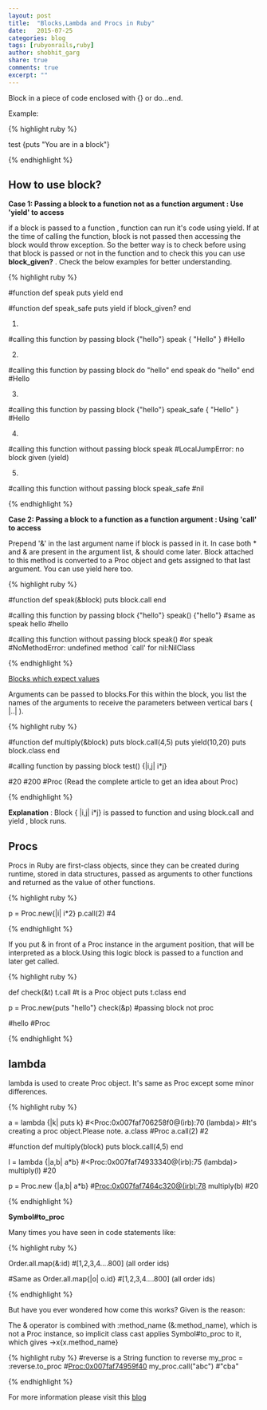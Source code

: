 ```yaml
---
layout: post
title:  "Blocks,Lambda and Procs in Ruby"
date:   2015-07-25
categories: blog
tags: [rubyonrails,ruby]
author: shobhit_garg
share: true
comments: true
excerpt: ""
---
```




Block in a piece of code enclosed with {} or do...end.

Example:

{% highlight ruby %}

test {puts "You are in a block"}

{% endhighlight %}



## How to use block?

__Case 1: Passing a block to a function not as a function argument : Use 'yield' to access__

if a block is passed to a function , function can run it's code using yield. If at the time of calling the function, block is not passed then accessing the block would throw exception. So the better way is to check before using that block is passed or not in the function and to check this you can use __block_given?__ . Check the below examples for better understanding.


{% highlight ruby %}

#function
def speak
  puts yield
end

#function
def speak_safe
	puts yield if block_given?
end

1.
#calling this function by passing block {"hello"}
speak { "Hello" }
#Hello

2.
#calling this function by passing block do "hello" end
speak do "hello" end 
#Hello

3.
#calling this function by passing block {"hello"}
speak_safe { "Hello" }
#Hello

4.
#calling this function without passing block 
speak
#LocalJumpError: no block given (yield)

5.
#calling this function without passing block 
speak_safe 
#nil

{% endhighlight %}




__Case 2: Passing a block to a function as a function argument : Using 'call' to access__


Prepend '&' in the last argument name if block is passed in it. In case both * and & are present in the argument list, & should come later. Block attached to this method is converted to a Proc object and gets assigned to that last argument.
You can use yield here too.


{% highlight ruby %}

#function
def speak(&block)
	puts block.call
end

#calling this function by passing block {"hello"}
speak() {"hello"} #same as speak hello
#hello

#calling this function without passing block 
speak() #or speak
#NoMethodError: undefined method `call' for nil:NilClass

{% endhighlight %}


<u>Blocks which expect values</u>

Arguments can be passed to blocks.For this within the block, you list the names of the arguments to receive the parameters between vertical bars ( &#124;..&#124; ).

{% highlight ruby %}

#function
def multiply(&block)
	puts block.call(4,5)
	puts yield(10,20)
	puts block.class
end

#calling function by passing block
test() {|i,j| i*j}

#20 
#200
#Proc (Read the complete article to get an idea about Proc) 


{% endhighlight %}

__Explanation__ : Block { &#124;i,j&#124;  i*j} is passed to function and using block.call and yield , block runs.



## Procs

Procs in Ruby are first-class objects, since they can be created during runtime, stored in data structures, passed as arguments to other functions and returned as the value of other functions.

{% highlight ruby %}

p = Proc.new{|i| i*2}
p.call(2)
#4

{% endhighlight %}

If you put & in front of a Proc instance in the argument position, that will be interpreted as a block.Using this logic block is passed to a function and later get called.

{% highlight ruby %}

def check(&t)
	t.call #t is a Proc object
	puts t.class
end

p = Proc.new{puts "hello"}
check(&p) #passing block not proc

#hello
#Proc

{% endhighlight %}

## lambda

lambda is used to create Proc object. It's same as Proc except some minor differences.


{% highlight ruby %}

a = lambda {|k| puts k}
#<Proc:0x007faf706258f0@(irb):70 (lambda)> 
#It's creating a proc object.Please note.
a.class
#Proc 
a.call(2)
#2

#function
def multiply(block)
	puts block.call(4,5)
end

l = lambda {|a,b| a*b}
#<Proc:0x007faf74933340@(irb):75 (lambda)> 
multiply(l)
#20

p = Proc.new {|a,b| a*b}
#<Proc:0x007faf7464c320@(irb):78> 
multiply(b)
#20

{% endhighlight %}


__Symbol#to_proc__

Many times you have seen in code statements like:


{% highlight ruby %}

Order.all.map(&:id)
#[1,2,3,4....800] (all order ids)

#Same as
Order.all.map{|o| o.id}
#[1,2,3,4....800] (all order ids)

{% endhighlight %}

But have you ever wondered how come this works? Given is the reason:


The & operator is combined with :method_name (&:method_name), which is not a Proc instance, so implicit class cast applies Symbol#to_proc to it, which gives ->x{x.method_name}

{% highlight ruby %}
#reverse is a String function to reverse
my_proc = :reverse.to_proc 
 #<Proc:0x007faf74959f40>
my_proc.call("abc")
#"cba"

{% endhighlight %}

For more information please visit this [blog][ror_block_blog]


[ror_block_blog]:    http://eli.thegreenplace.net/2006/04/18/understanding-ruby-blocks-procs-and-methods/





